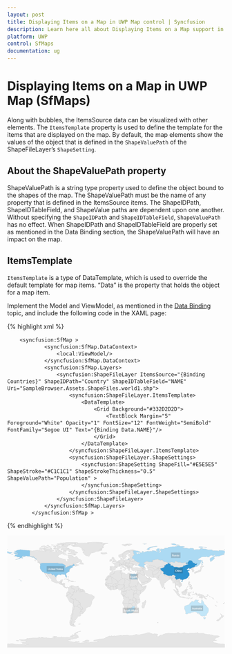 ```yaml
---
layout: post
title: Displaying Items on a Map in UWP Map control | Syncfusion
description: Learn here all about Displaying Items on a Map support in Syncfusion UWP Map (SfMaps) control and more.
platform: UWP
control: SfMaps
documentation: ug
---
```


# Displaying Items on a Map in UWP Map (SfMaps)

Along with bubbles, the ItemsSource data can be visualized with other elements. The `ItemsTemplate` property is used to define the template for the items that are displayed on the map. By default, the map elements show the values of the object that is defined in the `ShapeValuePath` of the ShapeFileLayer’s `ShapeSetting`.

## About the ShapeValuePath property

ShapeValuePath is a string type property used to define the object bound to the shapes of the map. The ShapeValuePath must be the name of any property that is defined in the ItemsSource items. The ShapeIDPath, ShapeIDTableField, and ShapeValue paths are dependent upon one another. Without specifying the `ShapeIDPath` and `ShapeIDTableField`, `ShapeValuePath` has no effect.  When ShapeIDPath and ShapeIDTableField are properly set as mentioned in the Data Binding section, the ShapeValuePath will have an impact on the map.

## ItemsTemplate

`ItemsTemplate` is a type of DataTemplate, which is used to override the default template for map items. “Data” is the property that holds the object for a map item.


Implement the Model and ViewModel, as mentioned in the [Data Binding](/winrt/Maps/Data-Binding "Data Binding") topic, and include the following code in the XAML page:

{% highlight xml %}

        <syncfusion:SfMap >
                <syncfusion:SfMap.DataContext>
                    <local:ViewModel/>
                </syncfusion:SfMap.DataContext>
                <syncfusion:SfMap.Layers>
                    <syncfusion:ShapeFileLayer ItemsSource="{Binding Countries}" ShapeIDPath="Country" ShapeIDTableField="NAME" Uri="SampleBrowser.Assets.ShapeFiles.world1.shp">
                        <syncfusion:ShapeFileLayer.ItemsTemplate>
                            <DataTemplate>
                                <Grid Background="#332D2D2D">
                                    <TextBlock Margin="5" Foreground="White" Opacity="1" FontSize="12" FontWeight="SemiBold" FontFamily="Segoe UI" Text="{Binding Data.NAME}"/>
                                </Grid>
                            </DataTemplate>
                        </syncfusion:ShapeFileLayer.ItemsTemplate>
                        <syncfusion:ShapeFileLayer.ShapeSettings>
                            <syncfusion:ShapeSetting ShapeFill="#E5E5E5" ShapeStroke="#C1C1C1" ShapeStrokeThickness="0.5" ShapeValuePath="Population" >
                            </syncfusion:ShapeSetting>
                        </syncfusion:ShapeFileLayer.ShapeSettings>
                    </syncfusion:ShapeFileLayer>
                </syncfusion:SfMap.Layers>
            </syncfusion:SfMap >

{% endhighlight  %}

![Features_img5](Features_images/Features_img5.png)
